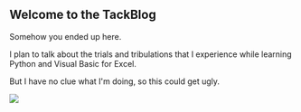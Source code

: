 ## Welcome to the TackBlog

Somehow you ended up here. 

I plan to talk about the trials and tribulations that I experience while learning Python and Visual Basic for Excel. 

But I have no clue what I'm doing, so this could get ugly.

![](https://i.pinimg.com/736x/93/92/58/9392580e60e55586a2007d5aa0925eff.jpg)
